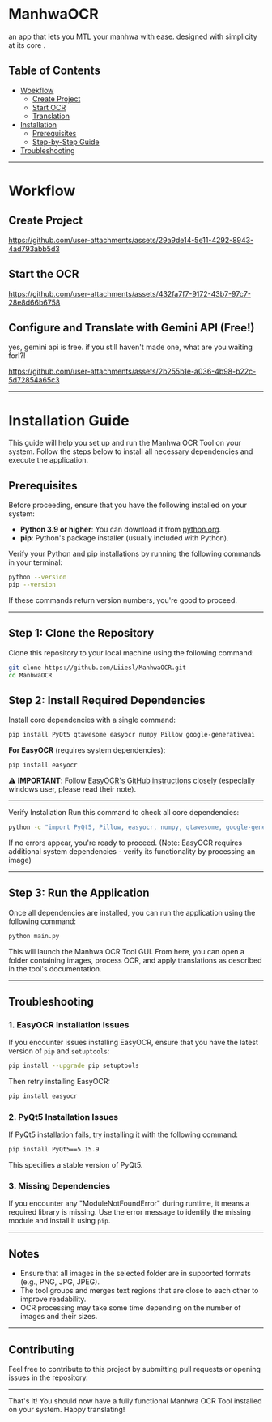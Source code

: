 # ManhwaOCR
an app that lets you MTL your manhwa with ease. designed with simplicity at its core .

## Table of Contents
- [Woekflow](#workflow)
  - [Create Project](#create-project)
  - [Start OCR](#start-the-ocr)
  - [Translation](#configure-and-translate-with-gemini-api-free)
- [Installation](#installation-guide)
  - [Prerequisites](#prerequisites)
  - [Step-by-Step Guide](#step-by-step-guide)
- [Troubleshooting](#troubleshooting)

---

# Workflow

## Create Project

https://github.com/user-attachments/assets/29a9de14-5e11-4292-8943-4ad793abb5d3

## Start the OCR

https://github.com/user-attachments/assets/432fa7f7-9172-43b7-97c7-28e8d66b6758

## Configure and Translate with Gemini API (Free!)

yes, gemini api is free. if you still haven't made one, what are you waiting for!?!

https://github.com/user-attachments/assets/2b255b1e-a036-4b98-b22c-5d72854a65c3



---

# Installation Guide

This guide will help you set up and run the Manhwa OCR Tool on your system. Follow the steps below to install all necessary dependencies and execute the application.

## Prerequisites

Before proceeding, ensure that you have the following installed on your system:

- **Python 3.9 or higher**: You can download it from [python.org](https://www.python.org/downloads/).
- **pip**: Python's package installer (usually included with Python).

Verify your Python and pip installations by running the following commands in your terminal:

```bash
python --version
pip --version
```

If these commands return version numbers, you're good to proceed.

---

## Step 1: Clone the Repository

Clone this repository to your local machine using the following command:

```bash
git clone https://github.com/Liiesl/ManhwaOCR.git
cd ManhwaOCR
```

## Step 2: Install Required Dependencies

Install core dependencies with a single command:
```bash
pip install PyQt5 qtawesome easyocr numpy Pillow google-generativeai
```

**For EasyOCR** (requires system dependencies):
```bash
pip install easyocr
```
⚠️ **IMPORTANT**: Follow [EasyOCR's GitHub instructions](https://github.com/JaidedAI/EasyOCR#installation) closely (especially windows user, please read their note).

---

Verify Installation
Run this command to check all core dependencies:

```bash
python -c "import PyQt5, Pillow, easyocr, numpy, qtawesome, google-generativeai; print('All dependencies installed successfully!')"
```
If no errors appear, you're ready to proceed.
(Note: EasyOCR requires additional system dependencies - verify its functionality by processing an image)

---

## Step 3: Run the Application

Once all dependencies are installed, you can run the application using the following command:

```bash
python main.py
```

This will launch the Manhwa OCR Tool GUI. From here, you can open a folder containing images, process OCR, and apply translations as described in the tool's documentation.

---

## Troubleshooting

### 1. EasyOCR Installation Issues

If you encounter issues installing EasyOCR, ensure that you have the latest version of `pip` and `setuptools`:

```bash
pip install --upgrade pip setuptools
```

Then retry installing EasyOCR:

```bash
pip install easyocr
```

### 2. PyQt5 Installation Issues

If PyQt5 installation fails, try installing it with the following command:

```bash
pip install PyQt5==5.15.9
```

This specifies a stable version of PyQt5.

### 3. Missing Dependencies

If you encounter any "ModuleNotFoundError" during runtime, it means a required library is missing. Use the error message to identify the missing module and install it using `pip`.

---

## Notes

- Ensure that all images in the selected folder are in supported formats (e.g., PNG, JPG, JPEG).
- The tool groups and merges text regions that are close to each other to improve readability.
- OCR processing may take some time depending on the number of images and their sizes.

---

## Contributing

Feel free to contribute to this project by submitting pull requests or opening issues in the repository.

---

That's it! You should now have a fully functional Manhwa OCR Tool installed on your system. Happy translating!
